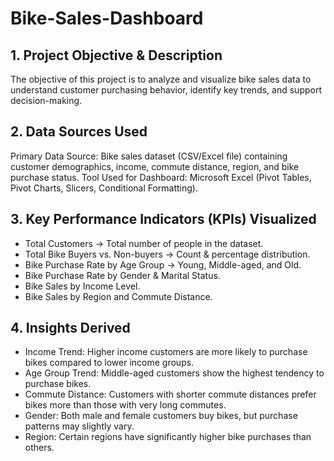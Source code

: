 # Bike-Sales-Dashboard
## 1. Project Objective & Description
The objective of this project is to analyze and visualize bike sales data to understand customer purchasing behavior, identify key trends, and support decision-making.
## 2. Data Sources Used
Primary Data Source: Bike sales dataset (CSV/Excel file) containing customer demographics, income, commute distance, region, and bike purchase status.
Tool Used for Dashboard: Microsoft Excel (Pivot Tables, Pivot Charts, Slicers, Conditional Formatting).
## 3. Key Performance Indicators (KPIs) Visualized
* Total Customers → Total number of people in the dataset.
* Total Bike Buyers vs. Non-buyers → Count & percentage distribution.
* Bike Purchase Rate by Age Group → Young, Middle-aged, and Old.
* Bike Purchase Rate by Gender & Marital Status.
* Bike Sales by Income Level.
* Bike Sales by Region and Commute Distance.
## 4. Insights Derived
* Income Trend: Higher income customers are more likely to purchase bikes compared to lower income groups.
* Age Group Trend: Middle-aged customers show the highest tendency to purchase bikes.
* Commute Distance: Customers with shorter commute distances prefer bikes more than those with very long commutes.
* Gender: Both male and female customers buy bikes, but purchase patterns may slightly vary.
* Region: Certain regions have significantly higher bike purchases than others.
